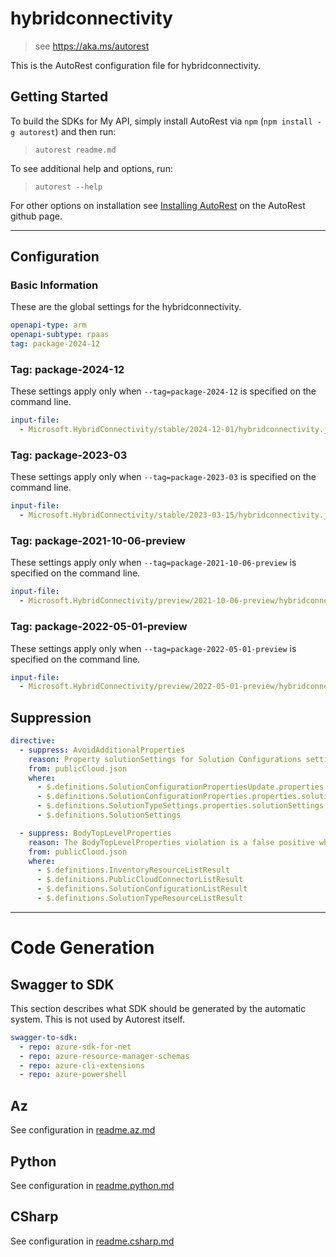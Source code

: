 # hybridconnectivity

> see https://aka.ms/autorest

This is the AutoRest configuration file for hybridconnectivity.

## Getting Started

To build the SDKs for My API, simply install AutoRest via `npm` (`npm install -g autorest`) and then run:

> `autorest readme.md`

To see additional help and options, run:

> `autorest --help`

For other options on installation see [Installing AutoRest](https://aka.ms/autorest/install) on the AutoRest github page.

---

## Configuration

### Basic Information

These are the global settings for the hybridconnectivity.

``` yaml
openapi-type: arm
openapi-subtype: rpaas
tag: package-2024-12
```

### Tag: package-2024-12

These settings apply only when `--tag=package-2024-12` is specified on the command line.

```yaml $(tag) == 'package-2024-12'
input-file:
  - Microsoft.HybridConnectivity/stable/2024-12-01/hybridconnectivity.json
```

### Tag: package-2023-03

These settings apply only when `--tag=package-2023-03` is specified on the command line.

```yaml $(tag) == 'package-2023-03'
input-file:
  - Microsoft.HybridConnectivity/stable/2023-03-15/hybridconnectivity.json
```
### Tag: package-2021-10-06-preview

These settings apply only when `--tag=package-2021-10-06-preview` is specified on the command line.

``` yaml $(tag) == 'package-2021-10-06-preview'
input-file:
  - Microsoft.HybridConnectivity/preview/2021-10-06-preview/hybridconnectivity.json
```

### Tag: package-2022-05-01-preview

These settings apply only when `--tag=package-2022-05-01-preview` is specified on the command line.

``` yaml $(tag) == 'package-2022-05-01-preview'
input-file:
  - Microsoft.HybridConnectivity/preview/2022-05-01-preview/hybridconnectivity.json
```

## Suppression

``` yaml
directive:
  - suppress: AvoidAdditionalProperties
    reason: Property solutionSettings for Solution Configurations settings previously defined like this
    from: publicCloud.json
    where:
      - $.definitions.SolutionConfigurationPropertiesUpdate.properties.solutionSettings
      - $.definitions.SolutionConfigurationProperties.properties.solutionSettings
      - $.definitions.SolutionTypeSettings.properties.solutionSettings
      - $.definitions.SolutionSettings

  - suppress: BodyTopLevelProperties
    reason: The BodyTopLevelProperties violation is a false positive which you can suppress for now
    from: publicCloud.json
    where:
      - $.definitions.InventoryResourceListResult
      - $.definitions.PublicCloudConnectorListResult
      - $.definitions.SolutionConfigurationListResult
      - $.definitions.SolutionTypeResourceListResult
```

---

# Code Generation

## Swagger to SDK

This section describes what SDK should be generated by the automatic system.
This is not used by Autorest itself.

``` yaml $(swagger-to-sdk)
swagger-to-sdk:
  - repo: azure-sdk-for-net
  - repo: azure-resource-manager-schemas
  - repo: azure-cli-extensions
  - repo: azure-powershell
```

## Az

See configuration in [readme.az.md](./readme.az.md)

## Python

See configuration in [readme.python.md](./readme.python.md)

## CSharp

See configuration in [readme.csharp.md](./readme.csharp.md)
